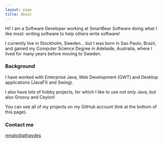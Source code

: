 ```yaml
---
layout: page
title: About
---
```


Hi! I am a Software Developer working at SmartBear Software doing what I like most: writing software
to help others write software!

I currently live in Stockholm, Sweden... but I was born in Sao Paulo, Brazil, and gained my Computer Science
Degree in Adelaide, Australia, where I lived for many years before moving to Sweden.

### Background

I have worked with Enterprise Java, Web Development (GWT) and Desktop applications (JavaFX and Swing).
 
I also have lots of hobby projects, for which I like to use not only Java, but also Groovy and Ceylon!

You can see all of my projects on my GitHub account (link at the bottom of this page).

### Contact me

[renato@athaydes](mailto:renato@athaydes.com)
